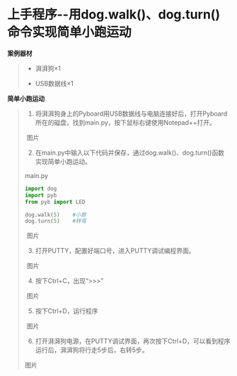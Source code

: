 # 上手程序--用dog.walk()、dog.turn()命令实现简单小跑运动

**案例器材**

>* 湃湃狗×1
>
>* USB数据线×1
>

**简单小跑运动**

>1. 将湃湃狗身上的Pyboard用USB数据线与电脑连接好后，打开Pyboard所在的磁盘，找到main.py，按下鼠标右键使用Notepad++打开。
>
>​       图片
>
>2. 在main.py中输入以下代码并保存，通过dog.walk()、dog.turn()函数实现简单小跑运动。
>
>main.py
>
>
>```python
>import dog
>import pyb
>from pyb import LED
>
>dog.walk(5)	#小跑
>dog.turn(5)	#转弯
>```
>
>​       图片
>
>3. 打开PUTTY，配置好端口号，进入PUTTY调试编程界面。
>
>​       图片
>
>4. 按下Ctrl+C，出现“>>>”
>
>​       图片
>
>5. 按下Ctrl+D，运行程序
>
>​       图片
>
>6. 打开湃湃狗电源，在PUTTY调试界面，再次按下Ctrl+D，可以看到程序运行后，湃湃狗将行走5步后，右转5步。
>
>  图片
